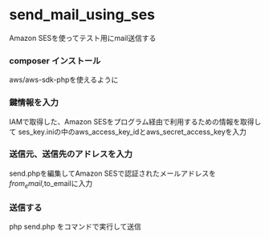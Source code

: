 # send_mail_using_ses
Amazon SESを使ってテスト用にmail送信する

### composer インストール
aws/aws-sdk-phpを使えるように

### 鍵情報を入力
IAMで取得した、Amazon SESをプログラム経由で利用するための情報を取得して
ses_key.iniの中のaws_access_key_idとaws_secret_access_keyを入力

### 送信元、送信先のアドレスを入力
send.phpを編集してAmazon SESで認証されたメールアドレスを$from_email,$to_emailに入力

### 送信する
php send.php
をコマンドで実行して送信

